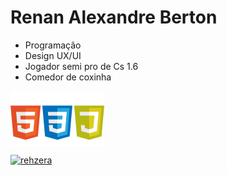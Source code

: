 # **Renan Alexandre Berton**

- Programação 
- Design UX/UI
- Jogador semi pro de Cs 1.6
- Comedor de coxinha

<div style="display: inline-block;">
<img img align="center" alt="Rafa-Js" height="auto" width="50%" src= "https://github.com/renanberton/renanberton/blob/main/icones.png">
</div>


[![rehzera](https://github-readme-stats.vercel.app/api/top-langs/?username=renanberton&themes=dark)](https://github.com/renanberton) 

